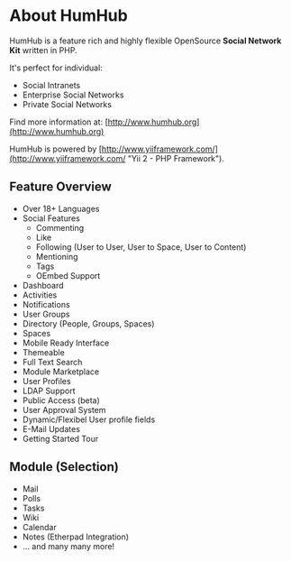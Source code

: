 # About HumHub

HumHub is a feature rich and highly flexible OpenSource **Social Network Kit** written in PHP.

It's perfect for individual:
- Social Intranets
- Enterprise Social Networks
- Private Social Networks

Find more information at: [http://www.humhub.org](http://www.humhub.org)

HumHub is powered by [http://www.yiiframework.com/](http://www.yiiframework.com/ "Yii 2 - PHP Framework").

## Feature Overview

- Over 18+ Languages
- Social Features
	- Commenting
	- Like
	- Following (User to User, User to Space, User to Content)
	- Mentioning
	- Tags
	- OEmbed Support
- Dashboard
- Activities
- Notifications
- User Groups 
- Directory (People, Groups, Spaces)
- Spaces
- Mobile Ready Interface
- Themeable
- Full Text Search
- Module Marketplace
- User Profiles
- LDAP Support
- Public Access (beta)
- User Approval System
- Dynamic/Flexibel User profile fields
- E-Mail Updates
- Getting Started Tour
 
## Module (Selection)

- Mail
- Polls
- Tasks
- Wiki
- Calendar
- Notes (Etherpad Integration)
- ... and many many more!

